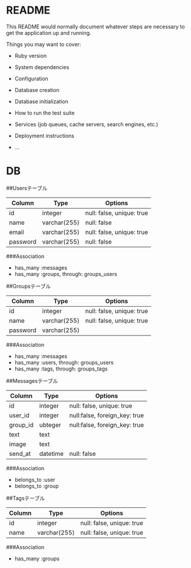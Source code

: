 # README

This README would normally document whatever steps are necessary to get the
application up and running.

Things you may want to cover:

* Ruby version

* System dependencies

* Configuration

* Database creation

* Database initialization

* How to run the test suite

* Services (job queues, cache servers, search engines, etc.)

* Deployment instructions

* ...

DB
=====================================
##Usersテーブル

|Column|Type|Options|
|------|----|-------|
|id|integer|null: false, unique: true|
|name|varchar(255)|null: false|
|email|varchar(255)|null: false, unique: true|
|password|varchar(255)|null: false|

###Association
- has_many :messages
- has_many :groups, through: groups_users

##Groupsテーブル

|Column|Type|Options|
|------|----|-------|
|id|integer|null: false, unique: true|
|name|varchar(255)|null: false, unique: true|
|password|varchar(255)||

###Association
- has_many :messages
- has_many :users, through: groups_users
- has_many :tags, through: groups_tags

##Messagesテーブル

|Column|Type|Options|
|------|----|-------|
|id|integer|null: false, unique: true|
|user_id|integer|null:false, foreign_key: true|
|group_id|ubteger|null:false, foreign_key: true|
|text|text||
|image|text||
|send_at|datetime|null: false|

###Association
- belongs_to :user
- belongs_to :group

##Tagsテーブル

|Column|Type|Options|
|------|----|-------|
|id|integer|null: false, unique: true|
|name|varchar(255)|null: false, unique: true|


###Association
- has_many :groups
